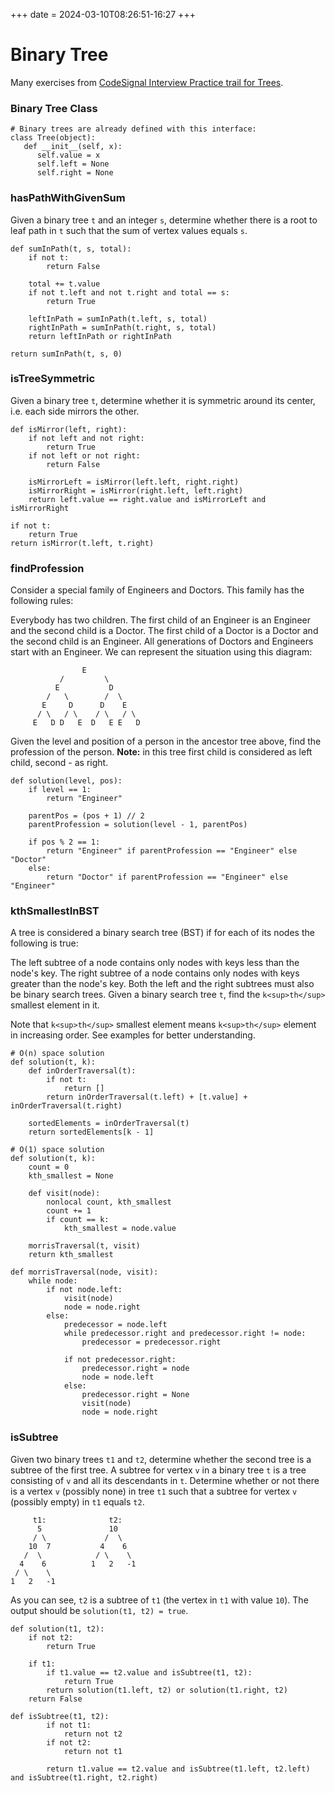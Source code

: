 +++
date = 2024-03-10T08:26:51-16:27
+++
# Binary Tree
Many exercises from [CodeSignal Interview Practice trail for Trees](https://app.codesignal.com/interview-practice/topics/trees-basic).

### Binary Tree Class
```
# Binary trees are already defined with this interface:
class Tree(object):
   def __init__(self, x):
      self.value = x
      self.left = None
      self.right = None
```
### hasPathWithGivenSum
Given a binary tree `t` and an integer `s`, determine whether there is a root to leaf path in `t` such that the sum of vertex values equals `s`.
```
def sumInPath(t, s, total):
    if not t:
        return False

    total += t.value
    if not t.left and not t.right and total == s:
        return True

    leftInPath = sumInPath(t.left, s, total)
    rightInPath = sumInPath(t.right, s, total)
    return leftInPath or rightInPath

return sumInPath(t, s, 0)
```
### isTreeSymmetric
Given a binary tree `t`, determine whether it is symmetric around its center, i.e. each side mirrors the other.
```
def isMirror(left, right):
    if not left and not right:
        return True
    if not left or not right:
        return False

    isMirrorLeft = isMirror(left.left, right.right)
    isMirrorRight = isMirror(right.left, left.right)
    return left.value == right.value and isMirrorLeft and isMirrorRight

if not t:
    return True
return isMirror(t.left, t.right)
```
### findProfession
Consider a special family of Engineers and Doctors. This family has the following rules:

Everybody has two children.
The first child of an Engineer is an Engineer and the second child is a Doctor.
The first child of a Doctor is a Doctor and the second child is an Engineer.
All generations of Doctors and Engineers start with an Engineer.
We can represent the situation using this diagram:
```
                E
           /         \
          E           D
        /   \        /  \
       E     D      D    E
      / \   / \    / \   / \
     E   D D   E  D   E E   D
```
Given the level and position of a person in the ancestor tree above, find the profession of the person.
**Note:** in this tree first child is considered as left child, second - as right.
```
def solution(level, pos):
    if level == 1:
        return "Engineer"

    parentPos = (pos + 1) // 2 
    parentProfession = solution(level - 1, parentPos)

    if pos % 2 == 1:
        return "Engineer" if parentProfession == "Engineer" else "Doctor"
    else:
        return "Doctor" if parentProfession == "Engineer" else "Engineer"
```
### kthSmallestInBST
A tree is considered a binary search tree (BST) if for each of its nodes the following is true:

The left subtree of a node contains only nodes with keys less than the node's key.
The right subtree of a node contains only nodes with keys greater than the node's key.
Both the left and the right subtrees must also be binary search trees.
Given a binary search tree `t`, find the `k<sup>th</sup>` smallest element in it.

Note that `k<sup>th</sup>` smallest element means `k<sup>th</sup>` element in increasing order. See examples for better understanding.
```
# O(n) space solution
def solution(t, k):
    def inOrderTraversal(t):
        if not t:
            return []
        return inOrderTraversal(t.left) + [t.value] + inOrderTraversal(t.right)

    sortedElements = inOrderTraversal(t)
    return sortedElements[k - 1]
```
```
# O(1) space solution
def solution(t, k):
    count = 0
    kth_smallest = None

    def visit(node):
        nonlocal count, kth_smallest
        count += 1
        if count == k:
            kth_smallest = node.value

    morrisTraversal(t, visit)
    return kth_smallest

def morrisTraversal(node, visit):
    while node:
        if not node.left:
            visit(node)
            node = node.right
        else:
            predecessor = node.left
            while predecessor.right and predecessor.right != node:
                predecessor = predecessor.right

            if not predecessor.right:
                predecessor.right = node
                node = node.left
            else:
                predecessor.right = None
                visit(node)
                node = node.right
```
### isSubtree
Given two binary trees `t1` and `t2`, determine whether the second tree is a subtree of the first tree. A subtree for vertex `v` in a binary tree `t` is a tree consisting of `v` and all its descendants in `t`. Determine whether or not there is a vertex `v` (possibly none) in tree `t1` such that a subtree for vertex `v` (possibly empty) in `t1` equals `t2`.
```
     t1:              t2:
      5               10
     / \             /  \
    10  7           4    6
   /  \            / \    \
  4    6          1   2   -1
 / \    \
1   2   -1
```
As you can see, `t2` is a subtree of `t1` (the vertex in `t1` with value `10`). The output should be `solution(t1, t2) = true`.
```
def solution(t1, t2):
    if not t2:
        return True

    if t1:
        if t1.value == t2.value and isSubtree(t1, t2):
            return True
        return solution(t1.left, t2) or solution(t1.right, t2)
    return False

def isSubtree(t1, t2):
        if not t1:
            return not t2
        if not t2:
            return not t1

        return t1.value == t2.value and isSubtree(t1.left, t2.left) and isSubtree(t1.right, t2.right)
```
